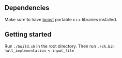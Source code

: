 ## Dependencies

Make sure to have [boost](https://www.boost.org/) portable c++ libraries installed.

## Getting started

Run ```./build.sh``` in the root directory. Then run ```./ch.bin hull_implementation < input_file```
